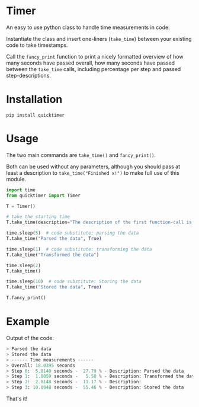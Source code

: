 # Timer

An easy to use python class to handle time measurements in code. 

Instantiate the class and insert one-liners (`take_time`) between your existing code to take timestamps. 

Call the `fancy_print` function to print a nicely formatted overview of how many seconds have passed overall, how many seconds have passed between the `take_time` calls, including percentage per step and passed step-descriptions. 


# Installation

```
pip install quicktimer 
```

# Usage

The two main commands are `take_time()` and `fancy_print()`.

Both can be used without any parameters, although you should pass at least a description to `take_time("Finished x!")` to make full use of this module. 



```python
import time
from quicktimer import Timer

T = Timer()

# take the starting time
T.take_time(description="The description of the first function-call is never displayed!")

time.sleep(5)  # code substitute: parsing the data
T.take_time("Parsed the data", True)

time.sleep(1)  # code substitute: transforming the data
T.take_time("Transformed the data")

time.sleep(2)
T.take_time() 

time.sleep(10)  # code substitute: Storing the data
T.take_time("Stored the data", True)

T.fancy_print()
```


# Example

Output of the code: 

```python
> Parsed the data
> Stored the data
> ------ Time measurements ------
> Overall: 18.0395 seconds
> Step 0:  5.0140 seconds -  27.79 % - Description: Parsed the data
> Step 1:  1.0059 seconds -   5.58 % - Description: Transformed the data
> Step 2:  2.0148 seconds -  11.17 % - Description: 
> Step 3: 10.0048 seconds -  55.46 % - Description: Stored the data
```

That's it!
